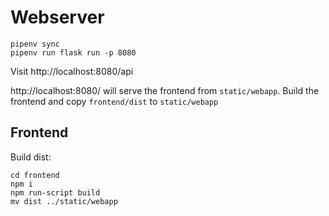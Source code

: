 # Webserver

    pipenv sync
    pipenv run flask run -p 8080

Visit http://localhost:8080/api

http://localhost:8080/ will serve the frontend from `static/webapp`.
Build the frontend and copy `frontend/dist` to `static/webapp`

## Frontend

Build dist:

    cd frontend
    npm i
    npm run-script build
    mv dist ../static/webapp
